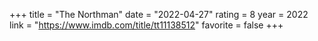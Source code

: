 +++
title = "The Northman"
date = "2022-04-27"
rating = 8
year = 2022
link = "https://www.imdb.com/title/tt11138512"
favorite = false
+++
